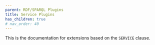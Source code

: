 ```yaml
---
parent: RDF/SPARQL Plugins
title: Service Plugins
has_children: true
# nav_order: 40
---
```


This is the documentation for extensions based on the `SERVICE` clause.
